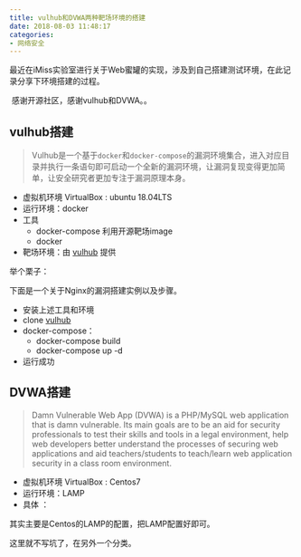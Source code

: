```yaml
---
title: vulhub和DVWA两种靶场环境的搭建
date: 2018-08-03 11:48:17
categories:
- 网络安全
---
```


​	最近在iMiss实验室进行关于Web蜜罐的实现，涉及到自己搭建测试环境，在此记录分享下环境搭建的过程。

​	感谢开源社区，感谢vulhub和DVWA。。

## vulhub搭建

> Vulhub是一个基于`docker`和`docker-compose`的漏洞环境集合，进入对应目录并执行一条语句即可启动一个全新的漏洞环境，让漏洞复现变得更加简单，让安全研究者更加专注于漏洞原理本身。 

* 虚拟机环境 VirtualBox : ubuntu 18.04LTS
* 运行环境：docker 
* 工具
  * docker-compose	利用开源靶场image
  * docker
* 靶场环境：由 [vulhub](https://github.com/vulhub/vulhub) 提供

<!-- more --> 

举个栗子：

下面是一个关于Nginx的漏洞搭建实例以及步骤。

* 安装上述工具和环境
* clone [vulhub](https://github.com/vulhub/vulhub)  
* docker-compose：
  * docker-compose build 
  * docker-compose up -d
* 运行成功

## DVWA搭建

> Damn Vulnerable Web App (DVWA) is a PHP/MySQL web application that is damn vulnerable. Its main goals are to be an aid for security professionals to test their skills and tools in a legal environment, help web developers better understand the processes of securing web applications and aid teachers/students to teach/learn web application security in a class room environment.

* 虚拟机环境 VirtualBox : Centos7
* 运行环境：LAMP
* 具体 ：

其实主要是Centos的LAMP的配置，把LAMP配置好即可。

这里就不写坑了，在另外一个分类。

